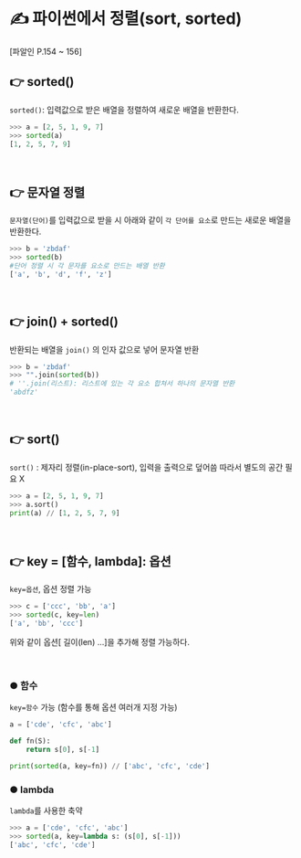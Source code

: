 # ✍️ 파이썬에서 정렬(sort, sorted) 
[파알인 P.154 ~ 156]

## 👉 sorted()

```sorted()```: 입력값으로 받은 배열을 정렬하여 새로운 배열을 반환한다.

```python
>>> a = [2, 5, 1, 9, 7]
>>> sorted(a)
[1, 2, 5, 7, 9]
```

<br>

## 👉 문자열 정렬

```문자열(단어)```를 입력값으로 받을 시 아래와 같이 ```각 단어를 요소```로 만드는 새로운 배열을 반환한다.

```python
>>> b = 'zbdaf'
>>> sorted(b)
#단어 정렬 시 각 문자를 요소로 만드는 배열 반환
['a', 'b', 'd', 'f', 'z']  
```
<br>

## 👉 join() + sorted()

반환되는 배열을 ```join()``` 의 인자 값으로 넣어 문자열 반환

```python
>>> b = 'zbdaf'
>>> "".join(sorted(b))
# ''.join(리스트): 리스트에 있는 각 요소 합쳐서 하나의 문자열 반환
'abdfz'
```

<br/>

## 👉 sort()

```sort()``` : 제자리 정렬(in-place-sort), 입력을 출력으로 덮어씀 따라서 별도의 공간 필요 X

```python
>>> a = [2, 5, 1, 9, 7]
>>> a.sort()
print(a) // [1, 2, 5, 7, 9]
```
<br/>

## 👉 key = [함수, lambda]: 옵션
```key=옵션```, 옵션 정렬 가능

```python
>>> c = ['ccc', 'bb', 'a']
>>> sorted(c, key=len)
['a', 'bb', 'ccc']
```
위와 같이 옵션[ 길이(len) ...]을 추가해 정렬 가능하다. 

<br>


### ● 함수 

```key=함수``` 가능 (함수를 통해 옵션 여러개 지정 가능)

```python
a = ['cde', 'cfc', 'abc']

def fn(S):
    return s[0], s[-1]

print(sorted(a, key=fn)) // ['abc', 'cfc', 'cde']
```

### ● lambda

```lambda```를 사용한 축약

```python
>>> a = ['cde', 'cfc', 'abc']
>>> sorted(a, key=lambda s: (s[0], s[-1]))
['abc', 'cfc', 'cde']
```
